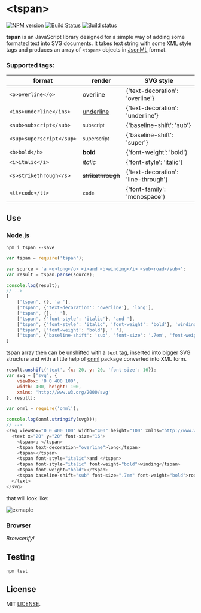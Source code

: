# &lt;tspan&gt;

[![NPM version](https://img.shields.io/npm/v/tspan.svg)](https://www.npmjs.org/package/tspan)
[![Build Status](https://travis-ci.org/drom/tspan.svg)](https://travis-ci.org/drom/tspan)
[![Build status](https://ci.appveyor.com/api/projects/status/c0fpqnqvkuwa92a8?svg=true)](https://ci.appveyor.com/project/drom/tspan)

**tspan** is an JavaScript library designed for a simple way of adding some formated text into SVG documents. It takes text string with some XML style tags and produces an array of `<tspan>` objects in [JsonML](http://www.jsonml.org) format.

### Supported tags:

|format|render|SVG style|
|------|------|---------|
|`<o>overline</o>`|<o>overline</o>|{'text-decoration': 'overline'}
|`<ins>underline</ins>`|<ins>underline</ins>|{'text-decoration': 'underline'}
|`<sub>subscript</sub>`|<sub>subscript</sub>|{'baseline-shift': 'sub'}
|`<sup>superscript</sup>`|<sup>superscript</sup>|{'baseline-shift': 'super'}
|`<b>bold</b>`|<b>bold</b>|{'font-weight': 'bold'}
|`<i>italic</i>`|<i>italic</i>|{'font-style': 'italic'}
|`<s>strikethrough</s>`|<s>strikethrough</s>|{'text-decoration': 'line-through'}
|`<tt>code</tt>`|<tt>code</tt>|{'font-family': 'monospace'}

## Use
### Node.js

```
npm i tspan --save
```

```js
var tspan = require('tspan');

var source = 'a <o>long</o> <i>and <b>winding</i> <sub>road</sub>';
var result = tspan.parse(source);

console.log(result);
// -->
[
    ['tspan', {}, 'a '],
    ['tspan', {'text-decoration': 'overline'}, 'long'],
    ['tspan', {}, ' '],
    ['tspan', {'font-style': 'italic'}, 'and '],
    ['tspan', {'font-style': 'italic', 'font-weight': 'bold'}, 'winding'],
    ['tspan', {'font-weight': 'bold'}, ' '],
    ['tspan', {'baseline-shift': 'sub', 'font-size': '.7em', 'font-weight': 'bold'}, 'road']
]
```
tspan array then can be unshifted with a `text` tag, inserted into bigger SVG structure and with a little help of [onml](https://www.npmjs.com/package/onml) package converted into XML form.

```js
result.unshift('text', {x: 20, y: 20, 'font-size': 16});
var svg = ['svg', {
    viewBox: '0 0 400 100',
    width: 400, height: 100,
    xmlns: 'http://www.w3.org/2000/svg'
}, result];

var onml = require('onml');

console.log(onml.stringify(svg)));
// -->
<svg viewBox="0 0 400 100" width="400" height="100" xmlns="http://www.w3.org/2000/svg">
  <text x="20" y="20" font-size="16">
    <tspan>a </tspan>
    <tspan text-decoration="overline">long</tspan>
    <tspan></tspan>
    <tspan font-style="italic">and </tspan>
    <tspan font-style="italic" font-weight="bold">winding</tspan>
    <tspan font-weight="bold"></tspan>
    <tspan baseline-shift="sub" font-size=".7em" font-weight="bold">road</tspan>
  </text>
</svg>
```

that will look like:

![exmaple](https://rawgit.com/drom/tspan/master/test/alawr.svg)

### Browser

*Browserify!*

## Testing
`npm test`

## License
MIT [LICENSE](https://github.com/drom/tspan/blob/master/LICENSE).
